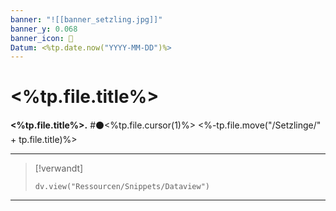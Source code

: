 ```yaml
---
banner: "![[banner_setzling.jpg]]"
banner_y: 0.068
banner_icon: 🌱
Datum: <%tp.date.now("YYYY-MM-DD")%>
---
```


# <%tp.file.title%>

**<%tp.file.title%>.** #⚫<%tp.file.cursor(1)%>
<%-tp.file.move("/Setzlinge/" + tp.file.title)%>

---

> [!verwandt]
> ```dataviewjs
> dv.view("Ressourcen/Snippets/Dataview")
> ```
---